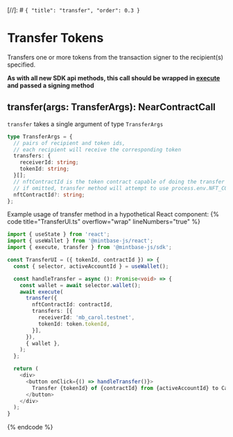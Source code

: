 [//]: # `{ "title": "transfer", "order": 0.3 }`

# Transfer Tokens

Transfers one or more tokens from the transaction signer to the recipient(s) specified.


**As with all new SDK api methods, this call should be wrapped in [execute](../#execute) and passed a signing method**

## transfer(args: TransferArgs): NearContractCall

`transfer` takes a single argument of type `TransferArgs`

```typescript
type TransferArgs = {
  // pairs of recipient and token ids,
  // each recipient will receive the corresponding token
  transfers: {
    receiverId: string;
    tokenId: string;
  }[];
  // nftContractId is the token contract capable of doing the transfer
  // if omitted, transfer method will attempt to use process.env.NFT_CONTRACT_ID
  nftContractId?: string;
};
```

Example usage of transfer method in a hypothetical React component:
{% code title="TransferUI.ts" overflow="wrap" lineNumbers="true" %}

```typescript
import { useState } from 'react';
import { useWallet } from '@mintbase-js/react';
import { execute, transfer } from '@mintbase-js/sdk';

const TransferUI = ({ tokenId, contractId }) => {
  const { selector, activeAccountId } = useWallet();

  const handleTransfer = async (): Promise<void> => {
    const wallet = await selector.wallet();
    await execute(
      transfer({
        nftContractId: contractId,
        transfers: [{
          receiverId: 'mb_carol.testnet',
          tokenId: token.tokenId,
        }],
      }),
      { wallet },
    );
  };

  return (
    <div>
      <button onClick={() => handleTransfer()}>
        Transfer {tokenId} of {contractId} from {activeAccountId} to Carol
      </button>
    </div>
  );
}

```
{% endcode %}